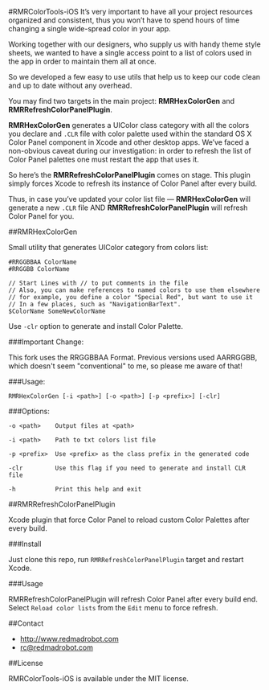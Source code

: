 #RMRColorTools-iOS
It’s very important to have all your project resources organized and consistent, thus you won’t have to spend hours of time changing a single wide-spread color in your app.

Working together with our designers, who supply us with handy theme style sheets, we wanted to have a single access point to a list of colors used in the app in order to maintain them all at once.

So we developed a few easy to use utils that help us to keep our code clean and up to date without any overhead.

You may find two targets in the main project: **RMRHexColorGen** and **RMRRefreshColorPanelPlugin**.

**RMRHexColorGen** generates a UIColor class category with all the colors you declare and `.CLR` file with color palette used within the standard OS X Color Panel component in Xcode and other desktop apps.
We’ve faced a non-obvious caveat during our investigation: in order to refresh the list of Color Panel palettes one must restart the app that uses it.

So here’s the **RMRRefreshColorPanelPlugin** comes on stage. 
This plugin simply forces Xcode to refresh its instance of Color Panel after every build.

Thus, in case you’ve updated your color list file — **RMRHexColorGen** will generate a new `.CLR` file AND **RMRRefreshColorPanelPlugin** will refresh Color Panel for you.



##RMRHexColorGen

Small utility that generates UIColor category from colors list:
```
#RRGGBBAA ColorName
#RRGGBB ColorName

// Start Lines with // to put comments in the file
// Also, you can make references to named colors to use them elsewhere
// for example, you define a color "Special Red", but want to use it
// In a few places, such as "NavigationBarText".
$ColorName SomeNewColorName
```



Use `-clr` option to generate and install Color Palette.

###Important Change:  

This fork uses the RRGGBBAA Format.  Previous versions used AARRGGBB, which doesn't seem "conventional" to me, so please me aware of that!


###Usage:
```
RMRHexColorGen [-i <path>] [-o <path>] [-p <prefix>] [-clr]
```

###Options:
```
-o <path>    Output files at <path>

-i <path>    Path to txt colors list file

-p <prefix>  Use <prefix> as the class prefix in the generated code

-clr         Use this flag if you need to generate and install CLR file

-h           Print this help and exit
```



##RMRRefreshColorPanelPlugin

Xcode plugin that force Color Panel to reload custom Color Palettes after every build.

###Install

Just clone this repo, run `RMRRefreshColorPanelPlugin` target and restart Xcode.

###Usage

RMRRefreshColorPanelPlugin will refresh Color Panel after every build end.
Select `Reload color lists` from the `Edit` menu to force refresh.

##Contact

* http://www.redmadrobot.com
* rc@redmadrobot.com



##License

RMRColorTools-iOS is available under the MIT license.
